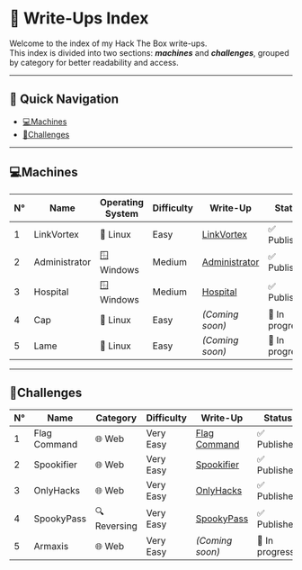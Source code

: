 # 📂 Write-Ups Index

Welcome to the index of my Hack The Box write-ups.  
This index is divided into two sections: **_machines_** and **_challenges_**, grouped by category for better readability and access.  

---

## 📑 Quick Navigation
- [💻Machines](#machines)
- [🧩Challenges](#challenges)

---

## 💻Machines

| N° | Name         | Operating System | Difficulty | Write-Up                                                                                           | Status                            |
|----|--------------|------------------|------------|----------------------------------------------------------------------------------------------------|-----------------------------------|
| 1  | LinkVortex   | 🐧 Linux        | Easy       | [LinkVortex](https://medium.com/@pablo13villalobos/hack-the-box-machine-linkvortex-walkthrough-en-5d467f2eec8b)      | ✅ Published    |
| 2  | Administrator| 🪟 Windows      | Medium     | [Administrator](https://medium.com/@pablo13villalobos/hack-the-box-machine-administrator-walkthrough-en-588555159e0c)| ✅ Published    |
| 3  | Hospital     | 🪟 Windows      | Medium     | [Hospital](https://medium.com/@pablo13villalobos/hack-the-box-machine-hospital-walkthrough-en-3e4adcdde175)          | ✅ Published    |
| 4  | Cap          | 🐧 Linux        | Easy       | *(Coming soon)*                                                                                                      | 🚧 In progress  |
| 5  | Lame         | 🐧 Linux        | Easy       | *(Coming soon)*                                                                                                      | 🚧 In progress  |

---

## 🧩Challenges

| N° | Name         | Category      | Difficulty | Write-Up                                                                                           | Status                      |
|----|--------------|---------------|------------|----------------------------------------------------------------------------------------------------|-----------------------------|
| 1  | Flag Command | 🌐 Web       | Very Easy  | [Flag Command](https://medium.com/@pablo13villalobos/hack-the-box-flag-command-walkthrough-en-f387461ef976)       | ✅ Published |
| 2  | Spookifier   | 🌐 Web       | Very Easy  | [Spookifier](https://medium.com/@pablo13villalobos/hack-the-box-spookifier-walkthrough-en-51e5c29e8e7f)           | ✅ Published |
| 3  | OnlyHacks    | 🌐 Web       | Very Easy  | [OnlyHacks](https://medium.com/@pablo13villalobos/hack-the-box-challenge-onlyhacks-walkthrough-en-94ed01a7be94)   | ✅ Published |
| 4  | SpookyPass   | 🔍 Reversing | Very Easy  | [SpookyPass](https://medium.com/@pablo13villalobos/hack-the-box-challenge-spookypass-walkthrough-en-38ed87dae169) | ✅ Published | 
| 5  | Armaxis      | 🌐 Web       | Very Easy  |   *(Coming soon)*                                                                                               | 🚧 In progress |
